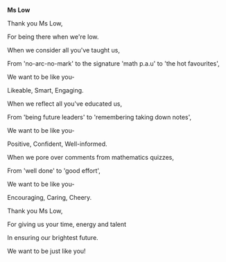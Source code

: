 **Ms Low**


Thank you Ms Low,

For being there when we're low. 

When we consider all you've taught us, 

From 'no-arc-no-mark' to the signature 'math p.a.u' to 'the hot favourites', 

We want to be like you- 

Likeable, Smart, Engaging.

When we reflect all you've educated us, 

From 'being future leaders' to 'remembering taking down notes', 

We want to be like you- 

Positive, Confident, Well-informed. 

When we pore over comments from mathematics quizzes, 

From 'well done' to 'good effort', 

We want to be like you- 

Encouraging, Caring, Cheery. 

Thank you Ms Low, 

For giving us your time, energy and talent

In ensuring our brightest future. 

We want to be just like you! 

